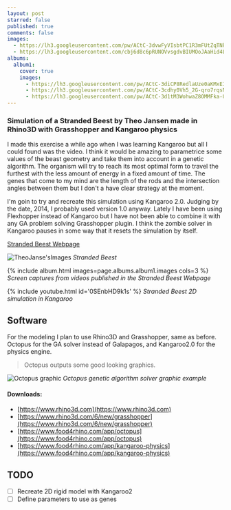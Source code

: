```yaml
---
layout: post
starred: false
published: true
comments: false
images:
  - https://lh3.googleusercontent.com/pw/ACtC-3dvwFyVIsbtPC1R3mFUtZqTNktDzldnBlkucr2cmPBT8ys8fL-oGU97D4X_qZO0O2D-hUzcATRPGIhQSe73Vq_DzJJRd3nwk0K88TklWgD_6k8lQ6NC7mNRRbtxMd_Z-X0NBrMIz7gZ3Ii2gYvC5H6Z4Q=w1170-h754-no?authuser=1
  - https://lh3.googleusercontent.com/cbj6d8c6pRUNOVvsgdvBIUMOoJAaHid4LaYzu-zQY32EidVS27Pec7sjTMCJfx_oyB6U2csXM8HPZRkq9CbHi4-b3yvGpEqjfqQplncFOiweshnPBIRVygT9pCF2oEVQQEHYvtdwqAdCK3MO-hsdUgDRuDOuheEMVlsgAf6LwlPDulV4nFHbwdS0iF9yYEFN7RqMJiPOvcNhE7UFmYr9hQmN0v7utTivf6k6tXkwUzJwTJ6smtH7Ua62Ht-O9esCTH_E_X8IztUiIoEd04AyDp9nz5iwx5Rh-oj-6Zt6A0GLFcZDirt9hIqiTARd7df8PKJvq_QM-ZuNI9_jNSAZ-HGPYpBGEdu3bhtQ3BN-phIY-8TAuPHuA83pGDmBvEeTvxhneN-mvYo3n0ugm4Jp3wZ2ZHy19DvJok0xh84Qdx7p_jPBuGIwuHAk6ojtPw-T4qPyjIffm0uwiAs4-bPUOxEhcX2UThNW4fabEETkmVaX2NRkNpOkCXeWmVIUDRs49e_HspVt9huIln4g2ufUP-7X2_b6j2OhsQqk39A2nzlvojrJlJ7zOB7VqliywdYwt-5AIIdupnHVJ-l_8yMrKA4oAJZCguwj_-5z2DbejBBzrfk7-V11AGPNe2hQA4M9IllQK5XHnigjIEfWS41SCTirFWl7gLOYFUfNw4bd7HPwGbZsIVlSTGNb203vKg=w1831-h818-no?authuser=1
albums:
  album1:
    cover: true
    images:
      - https://lh3.googleusercontent.com/pw/ACtC-3diCP8RedlaUze0aKMxEIPEQyN9hZV6Hq5A8VnbwL232JXzB_rC8PZ001HLUzNUHT-q4qJX26ZsST7BzpSgcWMhJmkZQ--vL4oedtasUArsLKpCTCyPFUEa-FQAeMbowxIblIU8N6yEpJy2vGA5bdsxcQ=w1252-h741-no?authuser=1
      - https://lh3.googleusercontent.com/pw/ACtC-3cdhy0Vh5_2G-qro7rqsNeDfZtQ1fGsECmTQoJYI5eVF3dyeFWNFAk4GW7jHjpdAJ6XPXhnzMO1KzpUmuxQHVnAxAexFKZyF5JGpWXXf7wb4-LLYazyUfN0eSiaHpWIpLdf_HnjenkaGZZN4ZooQCXnyQ=w1238-h748-no?authuser=1
      - https://lh3.googleusercontent.com/pw/ACtC-3d1tM3WohwaZ8OMMFka-UUFMntvL0QRTdA9Doo9QPzk7gufV-Tq9c83Xzrh1CBQWg53zs5oqngEyvKCLTcrWVgLsJjisF8MWvNf8Jh4zgts_G8R6ERUtAoyNRV3eC-K_90IdWQU7htAifsSOo2xgH65vA=w937-h706-no?authuser=1
---
```



### Simulation of a Stranded Beest by Theo Jansen made in Rhino3D with Grasshopper and Kangaroo physics

I made this exercise a while ago when I was learning Kangaroo but all I could found was the video. I think it would be amazing to parametrice some values of the beast geometry and take them into account in a genetic algorithm. The organism will try to reach its most optimal form to travel the furthest with the less amount of energy in a fixed amount of time. The genes that come to my mind are the length of the rods and the intersection angles between them but I don't a have clear strategy at the moment.

I'm goin to try and recreate this simulation using Kangaroo 2.0. Judging by the date, 2014, I probably used version 1.0 anyway. Lately I have been using Flexhopper instead of Kangaroo but I have not been able to combine it with any GA problem solving Grasshopper plugin. I think the zombie solver in Kangaroo pauses in some way that it resets the simulation by itself.

[Stranded Beest Webpage](https://www.strandbeest.com/)  

![TheoJanse'sImages]({{page.images[0]}})
*Stranded Beest*

{% include album.html images=page.albums.album1.images cols=3 %}
*Screen captures from videos published in the Stranded Beest Webpage*

{% include youtube.html id='0SEnbHD9k1s' %}
*Stranded Beest 2D simulation in Kangaroo*

## Software

For the modeling I plan to use Rhino3D and Grasshopper, same as before. Octopus for the GA solver instead of Galapagos, and Kangaroo2.0 for the physics engine.

> Octopus outputs some good looking graphics.

![Octopus graphic]({{page.images[1]}})
*Octopus genetic algorithm solver graphic example*

#### Downloads:
  - [https://www.rhino3d.com](https://www.rhino3d.com)
  - [https://www.rhino3d.com/6/new/grasshopper](https://www.rhino3d.com/6/new/grasshopper)
  - [https://www.food4rhino.com/app/octopus](https://www.food4rhino.com/app/octopus)
  - [https://www.food4rhino.com/app/kangaroo-physics](https://www.food4rhino.com/app/kangaroo-physics)

## TODO

  - [ ]  Recreate 2D rigid model with Kangaroo2
  - [ ]  Define parameters to use as genes 

